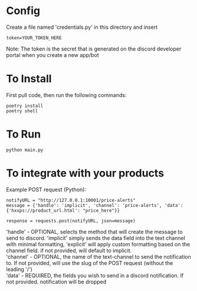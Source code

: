 # Config
Create a file named 'credentials.py' in this directory and insert 
```
token=YOUR_TOKEN_HERE
```
Note: The token is the secret that is generated on the discord developer portal when you create a new app/bot

# To Install
First pull code, then run the following commands:
```
poetry install
poetry shell
```

# To Run
```
python main.py
```



# To integrate with your products
Example POST request (Python):
```
notifyURL = "http://127.0.0.1:10001/price-alerts"
message = {'handle': 'implicit', 'channel': 'price-alerts', 'data': {'hxxps://product_url.html': "price_here"}}

response = requests.post(notifyURL, json=message)
```
'handle' - OPTIONAL, selects the method that will create the message to send to discord. 'implicit' simply sends the data field into the text channel with minimal formatting, 'explicit' will apply custom formatting based on the channel field. if not provided, will default to implicit.<br />
'channel' - OPTIONAL, the name of the text-channel to send the notification to. If not provided, will use the slug of the POST request (without the leading '/')<br />
'data' - REQUIRED, the fields you wish to send in a discord notification. If not provided. notification will be dropped<br />
